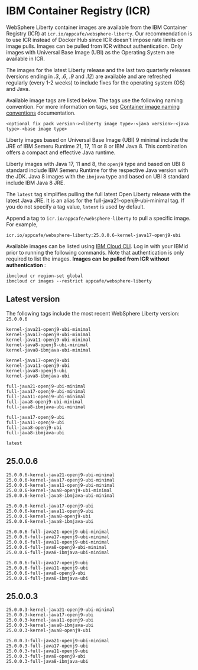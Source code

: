 
# IBM Container Registry (ICR)

WebSphere Liberty container images are available from the IBM Container Registry (ICR) at `icr.io/appcafe/websphere-liberty`. Our recommendation is to use ICR instead of Docker Hub since ICR doesn't impose rate limits on image pulls. Images can be pulled from ICR without authentication. Only images with Universal Base Image (UBI) as the Operating System are available in ICR.

The images for the latest Liberty release and the last two quarterly releases (versions ending in _.3_, _.6_, _.9_ and _.12_) are available and are refreshed regularly (every 1-2 weeks) to include fixes for the operating system (OS) and Java.

Available image tags are listed below. The tags use the following naming convention. For more information on tags, see [Container image naming conventions](https://www.ibm.com/docs/en/was-liberty/base?topic=images-liberty-container#cntr_r_images__imagename__title__1) documentation.
```
<optional fix pack version-><liberty image type>-<java version>-<java type>-<base image type>
```

Liberty images based on Universal Base Image (UBI) 9 minimal include the JRE of IBM Semeru Runtime 21, 17, 11 or 8 or IBM Java 8. This combination offers a compact and effective Java runtime.

Liberty images with Java 17, 11 and 8, the `openj9` type and based on UBI 8 standard include IBM Semeru Runtime for the respective Java version with the JDK. Java 8 images with the `ibmjava` type and based on UBI 8 standard include IBM Java 8 JRE.

The `latest` tag simplifies pulling the full latest Open Liberty release with the latest Java JRE. It is an alias for the full-java21-openj9-ubi-minimal tag. If you do not specify a tag value, `latest` is used by default.

Append a tag to `icr.io/appcafe/websphere-liberty` to pull a specific image. For example, 
```
icr.io/appcafe/websphere-liberty:25.0.0.6-kernel-java17-openj9-ubi
```

Available images can be listed using [IBM Cloud CLI](https://cloud.ibm.com/docs/cli?topic=cli-getting-started). Log in with your IBMid prior to running the following commands. Note that authentication is only required to list the images. **Images can be pulled from ICR without authentication** : 
```
ibmcloud cr region-set global 
ibmcloud cr images --restrict appcafe/websphere-liberty
```


## Latest version

The following tags include the most recent WebSphere Liberty version: `25.0.0.6` 

```
kernel-java21-openj9-ubi-minimal
kernel-java17-openj9-ubi-minimal
kernel-java11-openj9-ubi-minimal
kernel-java8-openj9-ubi-minimal
kernel-java8-ibmjava-ubi-minimal

kernel-java17-openj9-ubi
kernel-java11-openj9-ubi
kernel-java8-openj9-ubi
kernel-java8-ibmjava-ubi

full-java21-openj9-ubi-minimal
full-java17-openj9-ubi-minimal
full-java11-openj9-ubi-minimal
full-java8-openj9-ubi-minimal
full-java8-ibmjava-ubi-minimal

full-java17-openj9-ubi
full-java11-openj9-ubi
full-java8-openj9-ubi
full-java8-ibmjava-ubi

latest
```

## 25.0.0.6

```
25.0.0.6-kernel-java21-openj9-ubi-minimal
25.0.0.6-kernel-java17-openj9-ubi-minimal
25.0.0.6-kernel-java11-openj9-ubi-minimal
25.0.0.6-kernel-java8-openj9-ubi-minimal
25.0.0.6-kernel-java8-ibmjava-ubi-minimal

25.0.0.6-kernel-java17-openj9-ubi
25.0.0.6-kernel-java11-openj9-ubi
25.0.0.6-kernel-java8-openj9-ubi
25.0.0.6-kernel-java8-ibmjava-ubi

25.0.0.6-full-java21-openj9-ubi-minimal
25.0.0.6-full-java17-openj9-ubi-minimal
25.0.0.6-full-java11-openj9-ubi-minimal
25.0.0.6-full-java8-openj9-ubi-minimal
25.0.0.6-full-java8-ibmjava-ubi-minimal

25.0.0.6-full-java17-openj9-ubi
25.0.0.6-full-java11-openj9-ubi
25.0.0.6-full-java8-openj9-ubi
25.0.0.6-full-java8-ibmjava-ubi
```

## 25.0.0.3

```
25.0.0.3-kernel-java21-openj9-ubi-minimal
25.0.0.3-kernel-java17-openj9-ubi
25.0.0.3-kernel-java11-openj9-ubi
25.0.0.3-kernel-java8-ibmjava-ubi
25.0.0.3-kernel-java8-openj9-ubi

25.0.0.3-full-java21-openj9-ubi-minimal
25.0.0.3-full-java17-openj9-ubi
25.0.0.3-full-java11-openj9-ubi
25.0.0.3-full-java8-openj9-ubi
25.0.0.3-full-java8-ibmjava-ubi
```
